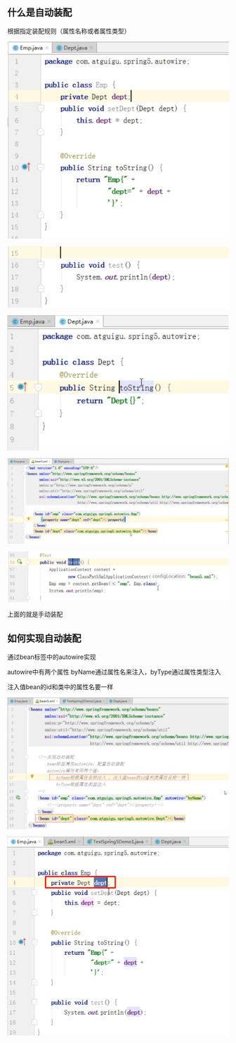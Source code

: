 什么是自动装配
---

根据指定装配规则（属性名称或者属性类型）

![img_48.png](img_48.png)

![img_50.png](img_50.png)

![img_49.png](img_49.png)

![img_51.png](img_51.png)

![img_52.png](img_52.png)

上面的就是手动装配

如何实现自动装配
---

通过bean标签中的autowire实现

autowire中有两个属性 byName通过属性名来注入，byType通过属性类型注入

注入值bean的id和类中的属性名要一样

![img_53.png](img_53.png)

![img_54.png](img_54.png)
